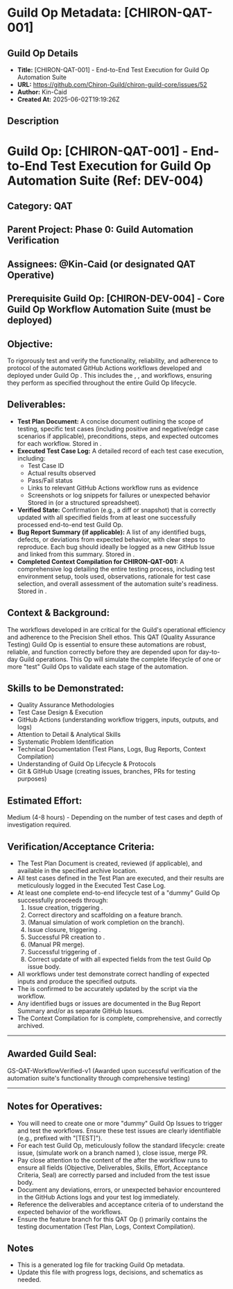 # Guild Op Metadata: [CHIRON-QAT-001]

## Guild Op Details
- **Title:** [CHIRON-QAT-001] - End-to-End Test Execution for Guild Op Automation Suite
- **URL:** https://github.com/Chiron-Guild/chiron-guild-core/issues/52
- **Author:** Kin-Caid
- **Created At:** 2025-06-02T19:19:26Z

## Description
# Guild Op: [CHIRON-QAT-001] - End-to-End Test Execution for Guild Op Automation Suite (Ref: DEV-004)

## Category: QAT
## Parent Project: Phase 0: Guild Automation Verification
## Assignees: @Kin-Caid (or designated QAT Operative)
## Prerequisite Guild Op: [CHIRON-DEV-004] - Core Guild Op Workflow Automation Suite (must be deployed)

## Objective:
To rigorously test and verify the functionality, reliability, and adherence to protocol of the automated GitHub Actions workflows developed and deployed under Guild Op . This includes the , , and  workflows, ensuring they perform as specified throughout the entire Guild Op lifecycle.

## Deliverables:
- **Test Plan Document:** A concise document outlining the scope of testing, specific test cases (including positive and negative/edge case scenarios if applicable), preconditions, steps, and expected outcomes for each workflow. Stored in .
- **Executed Test Case Log:** A detailed record of each test case execution, including:
    - Test Case ID
    - Actual results observed
    - Pass/Fail status
    - Links to relevant GitHub Actions workflow runs as evidence
    - Screenshots or log snippets for failures or unexpected behavior
    Stored in  (or a structured spreadsheet).
- **Verified  State:** Confirmation (e.g., a diff or snapshot) that  is correctly updated with all specified fields from at least one successfully processed end-to-end test Guild Op.
- **Bug Report Summary (if applicable):** A list of any identified bugs, defects, or deviations from expected behavior, with clear steps to reproduce. Each bug should ideally be logged as a new GitHub Issue and linked from this summary. Stored in .
- **Completed Context Compilation for CHIRON-QAT-001:** A comprehensive log detailing the entire testing process, including test environment setup, tools used, observations, rationale for test case selection, and overall assessment of the automation suite's readiness. Stored in .

## Context & Background:
The workflows developed in  are critical for the Guild's operational efficiency and adherence to the Precision Shell ethos. This QAT (Quality Assurance Testing) Guild Op is essential to ensure these automations are robust, reliable, and function correctly before they are depended upon for day-to-day Guild operations. This Op will simulate the complete lifecycle of one or more "test" Guild Ops to validate each stage of the automation.

## Skills to be Demonstrated:
- Quality Assurance Methodologies
- Test Case Design & Execution
- GitHub Actions (understanding workflow triggers, inputs, outputs, and logs)
- Attention to Detail & Analytical Skills
- Systematic Problem Identification
- Technical Documentation (Test Plans, Logs, Bug Reports, Context Compilation)
- Understanding of Guild Op Lifecycle & Protocols
- Git & GitHub Usage (creating issues, branches, PRs for testing purposes)

## Estimated Effort:
Medium (4-8 hours) - Depending on the number of test cases and depth of investigation required.

## Verification/Acceptance Criteria:
- The Test Plan Document is created, reviewed (if applicable), and available in the specified archive location.
- All test cases defined in the Test Plan are executed, and their results are meticulously logged in the Executed Test Case Log.
- At least one complete end-to-end lifecycle test of a "dummy" Guild Op successfully proceeds through:
    1. Issue creation, triggering .
    2. Correct directory and  scaffolding on a feature branch.
    3. (Manual simulation of work completion on the branch).
    4. Issue closure, triggering .
    5. Successful PR creation to .
    6. (Manual PR merge).
    7. Successful triggering of .
    8. Correct update of  with all expected fields from the test Guild Op issue body.
- All workflows under test demonstrate correct handling of expected inputs and produce the specified outputs.
- The  is confirmed to be accurately updated by the  script via the workflow.
- Any identified bugs or issues are documented in the Bug Report Summary and/or as separate GitHub Issues.
- The Context Compilation for  is complete, comprehensive, and correctly archived.

---

## Awarded Guild Seal:
GS-QAT-WorkflowVerified-v1 (Awarded upon successful verification of the automation suite's functionality through comprehensive testing)

---

## Notes for Operatives:
- You will need to create one or more "dummy" Guild Op Issues to trigger and test the workflows. Ensure these test issues are clearly identifiable (e.g., prefixed with "[TEST]").
- For each test Guild Op, meticulously follow the standard lifecycle: create issue, (simulate work on a branch named ), close issue, merge PR.
- Pay close attention to the content of the  after the  workflow runs to ensure all fields (Objective, Deliverables, Skills, Effort, Acceptance Criteria, Seal) are correctly parsed and included from the test issue body.
- Document any deviations, errors, or unexpected behavior encountered in the GitHub Actions logs and your test log immediately.
- Reference the deliverables and acceptance criteria of  to understand the expected behavior of the workflows.
- Ensure the feature branch for this QAT Op () primarily contains the testing documentation (Test Plan, Logs, Context Compilation).

## Notes
- This is a generated log file for tracking Guild Op metadata.
- Update this file with progress logs, decisions, and schematics as needed.
